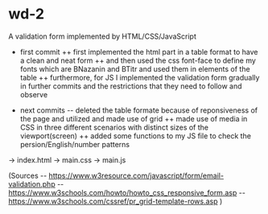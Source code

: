 # wd-2
A validation form implemented by HTML/CSS/JavaScript

- first commit
++ first implemented the html part in a table format to have a clean and neat form
++ and then used the css font-face to define my fonts which are BNazanin and BTitr and used them in elements of the table
++ furthermore, for JS I implemented the validation form gradually in further commits and the restrictions that they need to follow and observe

- next commits
-- deleted the table formate because of reponsiveness of the page and utilized and made use of grid 
++ made use of media in CSS in three different scenarios with distinct sizes of the viewport(screen)
++ added some functions to my JS file to check the persion/English/number patterns

-> index.html
-> main.css
-> main.js

(Sources
-- https://www.w3resource.com/javascript/form/email-validation.php
-- https://www.w3schools.com/howto/howto_css_responsive_form.asp
-- https://www.w3schools.com/cssref/pr_grid-template-rows.asp
)
